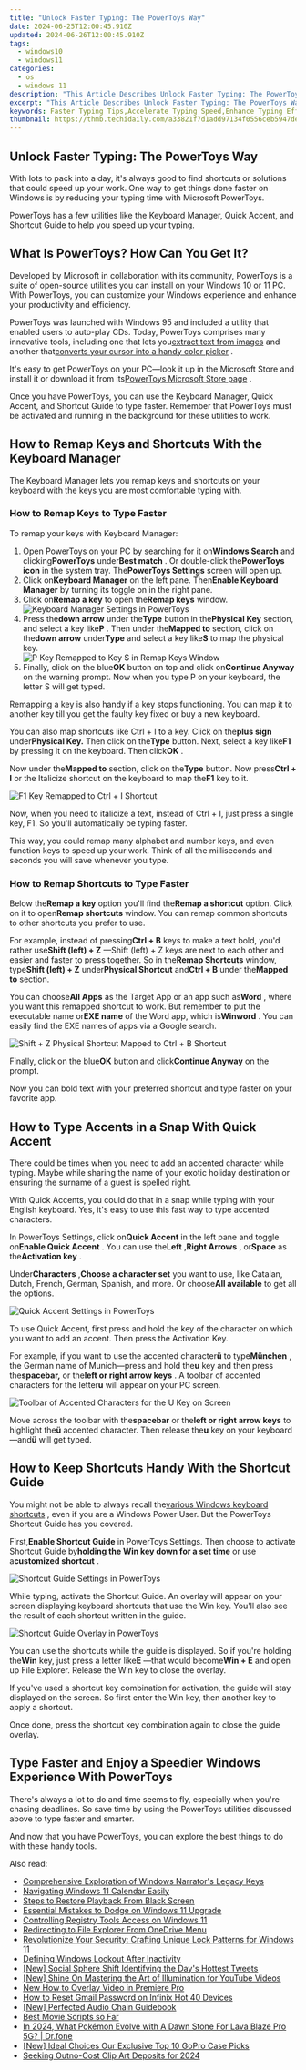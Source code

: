 ```yaml
---
title: "Unlock Faster Typing: The PowerToys Way"
date: 2024-06-25T12:00:45.910Z
updated: 2024-06-26T12:00:45.910Z
tags:
  - windows10
  - windows11
categories:
  - os
  - windows 11
description: "This Article Describes Unlock Faster Typing: The PowerToys Way"
excerpt: "This Article Describes Unlock Faster Typing: The PowerToys Way"
keywords: Faster Typing Tips,Accelerate Typing Speed,Enhance Typing Efficiency,Speedy Keyboard Use,Improve Typing Skills,Optimal Typing Methods,Powerful Typing Tools
thumbnail: https://thmb.techidaily.com/a33821f7d1add97134f0556ceb5947dead1c89e2bf8e16eab36445ca53259ede.jpg
---
```


## Unlock Faster Typing: The PowerToys Way

 With lots to pack into a day, it's always good to find shortcuts or solutions that could speed up your work. One way to get things done faster on Windows is by reducing your typing time with Microsoft PowerToys.

 PowerToys has a few utilities like the Keyboard Manager, Quick Accent, and Shortcut Guide to help you speed up your typing.

## What Is PowerToys? How Can You Get It?

 Developed by Microsoft in collaboration with its community, PowerToys is a suite of open-source utilities you can install on your Windows 10 or 11 PC. With PowerToys, you can customize your Windows experience and enhance your productivity and efficiency.

 PowerToys was launched with Windows 95 and included a utility that enabled users to auto-play CDs. Today, PowerToys comprises many innovative tools, including one that lets you[extract text from images](https://www.makeuseof.com/windows-powertoys-extract-text-images/) and another that[converts your cursor into a handy color picker](https://www.makeuseof.com/powertoys-color-picker-guide/) .

 It's easy to get PowerToys on your PC—look it up in the Microsoft Store and install it or download it from its[PowerToys Microsoft Store page](https://apps.microsoft.com/store/detail/microsoft-powertoys/XP89DCGQ3K6VLD) .

 Once you have PowerToys, you can use the Keyboard Manager, Quick Accent, and Shortcut Guide to type faster. Remember that PowerToys must be activated and running in the background for these utilities to work.

## How to Remap Keys and Shortcuts With the Keyboard Manager

 The Keyboard Manager lets you remap keys and shortcuts on your keyboard with the keys you are most comfortable typing with.

### How to Remap Keys to Type Faster

To remap your keys with Keyboard Manager:

1. Open PowerToys on your PC by searching for it on**Windows Search** and clicking**PowerToys** under**Best match** . Or double-click the**PowerToys icon** in the system tray. The**PowerToys Settings** screen will open up.
2. Click on**Keyboard Manager** on the left pane. Then**Enable Keyboard Manager** by turning its toggle on in the right pane.
3. Click on**Remap a key** to open the**Remap keys** window.  
![Keyboard Manager Settings in PowerToys](https://static1.makeuseofimages.com/wordpress/wp-content/uploads/2023/01/keyboard-manager-settings-powertoys.jpg)
4. Press the**down arrow** under the**Type** button in the**Physical Key** section, and select a key like**P** . Then under the**Mapped to** section, click on the**down arrow** under**Type** and select a key like**S** to map the physical key.  
![P Key Remapped to Key S in Remap Keys Window](https://static1.makeuseofimages.com/wordpress/wp-content/uploads/2023/01/remap-keyp-to-keys.jpg)
5. Finally, click on the blue**OK** button on top and click on**Continue Anyway** on the warning prompt. Now when you type P on your keyboard, the letter S will get typed.

 Remapping a key is also handy if a key stops functioning. You can map it to another key till you get the faulty key fixed or buy a new keyboard.

 You can also map shortcuts like Ctrl + I to a key. Click on the**plus sign** under**Physical Key.** Then click on the**Type** button. Next, select a key like**F1** by pressing it on the keyboard. Then click**OK** .

 Now under the**Mapped to** section, click on the**Type** button. Now press**Ctrl + I** or the Italicize shortcut on the keyboard to map the**F1** key to it.

![F1 Key Remapped to Ctrl + I Shortcut](https://static1.makeuseofimages.com/wordpress/wp-content/uploads/2023/01/remap-key-to-shortcut.jpg)

 Now, when you need to italicize a text, instead of Ctrl + I, just press a single key, F1\. So you'll automatically be typing faster.

 This way, you could remap many alphabet and number keys, and even function keys to speed up your work. Think of all the milliseconds and seconds you will save whenever you type.

### How to Remap Shortcuts to Type Faster

 Below the**Remap a key** option you'll find the**Remap a shortcut** option. Click on it to open**Remap shortcuts** window. You can remap common shortcuts to other shortcuts you prefer to use.

 For example, instead of pressing**Ctrl + B** keys to make a text bold, you'd rather use**Shift (left) + Z** —Shift (left) + Z keys are next to each other and easier and faster to press together. So in the**Remap Shortcuts** window, type**Shift (left) + Z** under**Physical Shortcut** and**Ctrl + B** under the**Mapped to** section.

 You can choose**All Apps** as the Target App or an app such as**Word** , where you want this remapped shortcut to work. But remember to put the executable name or**EXE name** of the Word app, which is**Winword** . You can easily find the EXE names of apps via a Google search.

![Shift + Z Physical Shortcut Mapped to Ctrl + B Shortcut](https://static1.makeuseofimages.com/wordpress/wp-content/uploads/2023/01/remap-shortcuts-powertoys.jpg)

 Finally, click on the blue**OK** button and click**Continue Anyway** on the prompt.

 Now you can bold text with your preferred shortcut and type faster on your favorite app.

## How to Type Accents in a Snap With Quick Accent

 There could be times when you need to add an accented character while typing. Maybe while sharing the name of your exotic holiday destination or ensuring the surname of a guest is spelled right.

 With Quick Accents, you could do that in a snap while typing with your English keyboard. Yes, it's easy to use this fast way to type accented characters.

 In PowerToys Settings, click on**Quick Accent** in the left pane and toggle on**Enable Quick Accent** . You can use the**Left** ,**Right Arrows** , or**Space** as the**Activation key** .

 Under**Characters** ,**Choose a character set** you want to use, like Catalan, Dutch, French, German, Spanish, and more. Or choose**All available** to get all the options.

![Quick Accent Settings in PowerToys](https://static1.makeuseofimages.com/wordpress/wp-content/uploads/2023/01/quick-accent-settings-powertoys.jpg)

 To use Quick Accent, first press and hold the key of the character on which you want to add an accent. Then press the Activation Key.

 For example, if you want to use the accented character**ü** to type**München** , the German name of Munich—press and hold the**u** key and then press the**spacebar,** or the**left or right arrow keys** . A toolbar of accented characters for the letter**u** will appear on your PC screen.

![Toolbar of Accented Characters for the U Key on Screen](https://static1.makeuseofimages.com/wordpress/wp-content/uploads/2023/01/munich-umlaut-quick-accent-1.jpg)

 Move across the toolbar with the**spacebar** or the**left or right arrow keys** to highlight the**ü** accented character. Then release the**u** key on your keyboard—and**ü** will get typed.

## How to Keep Shortcuts Handy With the Shortcut Guide

 You might not be able to always recall the[various Windows keyboard shortcuts](http://www.makeuseof.com/windows-11-keyboard-shortcuts/) , even if you are a Windows Power User. But the PowerToys Shortcut Guide has you covered.

 First,**Enable Shortcut Guide** in PowerToys Settings. Then choose to activate Shortcut Guide by**holding the Win key down for a set time** or use a**customized shortcut** .

![Shortcut Guide Settings in PowerToys](https://static1.makeuseofimages.com/wordpress/wp-content/uploads/2023/01/shortcut-guide-settings-powertoys.jpg)

 While typing, activate the Shortcut Guide. An overlay will appear on your screen displaying keyboard shortcuts that use the Win key. You'll also see the result of each shortcut written in the guide.

![Shortcut Guide Overlay in PowerToys](https://static1.makeuseofimages.com/wordpress/wp-content/uploads/2023/01/shortcut-guide-overlay-powertoys.jpg)

 You can use the shortcuts while the guide is displayed. So if you're holding the**Win** key, just press a letter like**E** —that would become**Win + E** and open up File Explorer. Release the Win key to close the overlay.

 If you've used a shortcut key combination for activation, the guide will stay displayed on the screen. So first enter the Win key, then another key to apply a shortcut.

 Once done, press the shortcut key combination again to close the guide overlay.

## Type Faster and Enjoy a Speedier Windows Experience With PowerToys

 There's always a lot to do and time seems to fly, especially when you're chasing deadlines. So save time by using the PowerToys utilities discussed above to type faster and smarter.

 And now that you have PowerToys, you can explore the best things to do with these handy tools.


<ins class="adsbygoogle"
     style="display:block"
     data-ad-format="autorelaxed"
     data-ad-client="ca-pub-7571918770474297"
     data-ad-slot="1223367746"></ins>



<ins class="adsbygoogle"
     style="display:block"
     data-ad-client="ca-pub-7571918770474297"
     data-ad-slot="8358498916"
     data-ad-format="auto"
     data-full-width-responsive="true"></ins>

<span class="atpl-alsoreadstyle">Also read:</span>
<div><ul>
<li><a href="https://windows11.techidaily.com/comprehensive-exploration-of-windows-narrators-legacy-keys/"><u>Comprehensive Exploration of Windows Narrator's Legacy Keys</u></a></li>
<li><a href="https://windows11.techidaily.com/navigating-windows-11-calendar-easily/"><u>Navigating Windows 11 Calendar Easily</u></a></li>
<li><a href="https://windows11.techidaily.com/steps-to-restore-playback-from-black-screen/"><u>Steps to Restore Playback From Black Screen</u></a></li>
<li><a href="https://windows11.techidaily.com/essential-mistakes-to-dodge-on-windows-11-upgrade/"><u>Essential Mistakes to Dodge on Windows 11 Upgrade</u></a></li>
<li><a href="https://windows11.techidaily.com/controlling-registry-tools-access-on-windows-11/"><u>Controlling Registry Tools Access on Windows 11</u></a></li>
<li><a href="https://windows11.techidaily.com/redirecting-to-file-explorer-from-onedrive-menu/"><u>Redirecting to File Explorer From OneDrive Menu</u></a></li>
<li><a href="https://windows11.techidaily.com/revolutionize-your-security-crafting-unique-lock-patterns-for-windows-11/"><u>Revolutionize Your Security: Crafting Unique Lock Patterns for Windows 11</u></a></li>
<li><a href="https://windows11.techidaily.com/defining-windows-lockout-after-inactivity/"><u>Defining Windows Lockout After Inactivity</u></a></li>
<li><a href="https://twitter-videos.techidaily.com/new-social-sphere-shift-identifying-the-days-hottest-tweets/"><u>[New] Social Sphere Shift  Identifying the Day's Hottest Tweets</u></a></li>
<li><a href="https://youtube-stream.techidaily.com/new-shine-on-mastering-the-art-of-illumination-for-youtube-videos/"><u>[New] Shine On  Mastering the Art of Illumination for YouTube Videos</u></a></li>
<li><a href="https://ai-editing-video.techidaily.com/new-how-to-overlay-video-in-premiere-pro/"><u>New How to Overlay Video in Premiere Pro</u></a></li>
<li><a href="https://unlock-android.techidaily.com/how-to-reset-gmail-password-on-infinix-hot-40-devices-by-drfone-android/"><u>How to Reset Gmail Password on Infinix Hot 40 Devices</u></a></li>
<li><a href="https://extra-skills.techidaily.com/new-perfected-audio-chain-guidebook/"><u>[New] Perfected Audio Chain Guidebook</u></a></li>
<li><a href="https://extra-information.techidaily.com/best-movie-scripts-so-far/"><u>Best Movie Scripts so Far</u></a></li>
<li><a href="https://android-pokemon-go.techidaily.com/in-2024-what-pokemon-evolve-with-a-dawn-stone-for-lava-blaze-pro-5g-drfone-by-drfone-virtual-android/"><u>In 2024, What Pokémon Evolve with A Dawn Stone For Lava Blaze Pro 5G? | Dr.fone</u></a></li>
<li><a href="https://some-guidance.techidaily.com/new-ideal-choices-our-exclusive-top-10-gopro-case-picks/"><u>[New] Ideal Choices  Our Exclusive Top 10 GoPro Case Picks</u></a></li>
<li><a href="https://extra-guidance.techidaily.com/seeking-outno-cost-clip-art-deposits-for-2024/"><u>Seeking Outno-Cost Clip Art Deposits for 2024</u></a></li>
</ul></div>

